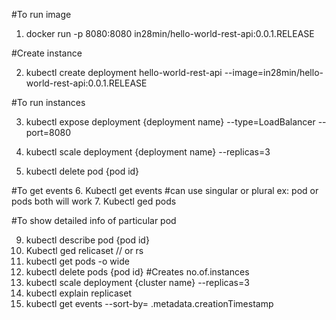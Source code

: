 #To run image
1. docker run -p 8080:8080 in28min/hello-world-rest-api:0.0.1.RELEASE

#Create instance

2. kubectl create deployment hello-world-rest-api --image=in28min/hello-world-rest-api:0.0.1.RELEASE

#To run instances

3. kubectl expose deployment {deployment name} --type=LoadBalancer --port=8080

4. kubectl scale deployment {deployment name} --replicas=3

5. kubectl delete pod {pod id}

#To get events
6. Kubectl get events
#can use singular or plural ex: pod or pods both will work
7. Kubectl ged pods

#To show detailed info of particular pod

9. kubectl describe pod {pod id}
10. Kubectl ged relicaset // or rs
11. kubectl get pods -o wide
12. kubectl delete pods {pod id}
#Creates no.of.instances
13. kubectl scale deployment {cluster name} --replicas=3
14. kubectl explain replicaset
15. kubectl get events --sort-by= .metadata.creationTimestamp



